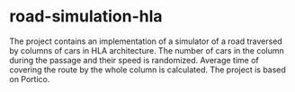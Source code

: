 # road-simulation-hla
The project contains an implementation of a simulator of a road traversed by columns of cars in HLA architecture. The number of cars in the column during the passage and their speed is randomized. Average time of covering the route by the whole column is calculated. The project is based on Portico.
